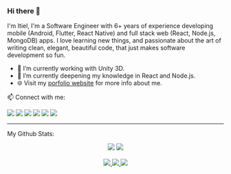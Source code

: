 ### Hi there 👋
I'm Itiel, I'm a Software Engineer with 6+ years of experience developing mobile (Android, Flutter, React Native) and full stack web (React, Node.js, MongoDB) apps.
I love learning new things, and passionate about the art of writing clean, elegant, beautiful code, that just makes software development so fun.
- 🔭 I’m currently working with Unity 3D.
- 🌱 I’m currently deepening my knowledge in React and Node.js.
- 🌐 Visit my [porfolio website](https://itiel.me/) for more info about me.

📫 Connect with me:

[<img src="https://img.shields.io/badge/linkedin-%230077B5.svg?&style=for-the-badge&logo=linkedin&logoColor=white" />](https://www.linkedin.com/in/itielmaimon/)
[<img src="https://img.shields.io/badge/twitter-%231DA1F2.svg?&style=for-the-badge&logo=twitter&logoColor=white" />](https://twitter.com/ItielMaimon)
[<img src = "https://img.shields.io/badge/instagram-%23E4405F.svg?&style=for-the-badge&logo=instagram&logoColor=white">](https://www.instagram.com/itielmaimon/)
[<img src = "https://img.shields.io/badge/facebook-%231877F2.svg?&style=for-the-badge&logo=facebook&logoColor=white">](https://www.facebook.com/ItielMaimon)
[<img src="https://img.shields.io/badge/medium-%2312100E.svg?&style=for-the-badge&logo=medium&logoColor=white" />](https://medium.com/@itielmaimon)
[<img src ="https://img.shields.io/badge/portfolio-web-%23.svg?&style=for-the-badge&logo=&logoColor=white%22">](https://itiel.me/)

---
My Github Stats: 

<p align = "center">
  <img src = "https://github-readme-stats.vercel.app/api?username=itielmaimon&show_icons=true&theme=radical&line_height=27">
  <img src = "https://github-readme-stats.vercel.app/api/top-langs/?username=itielmaimon&hide=css,html,ShaderLab&theme=tokyonight">
  <br>
  <br>
  <a href="https://github.com/itielMaimon">
    <img src="https://badges.pufler.dev/visits/itielmaimon/itielmaimon?style=flat-square&color=black&logo=github">
  </a>
  <a href="https://github.com/itielMaimon">
    <img src="https://badges.pufler.dev/years/itielmaimon?style=flat-square&color=black&logo=github">
  </a>
  <a href="https://github.com/itielMaimon">
    <img src="https://badges.pufler.dev/repos/itielmaimon?style=flat-square&color=black&logo=github">
  </a>
</p>

<!--
**itielMaimon/ItielMaimon** is a ✨ _special_ ✨ repository because its `README.md` (this file) appears on your GitHub profile.

Here are some ideas to get you started:

- 🔭 I’m currently working on ...
- 🌱 I’m currently learning ...
- 👯 I’m looking to collaborate on ...
- 🤔 I’m looking for help with ...
- 💬 Ask me about ...
- 📫 How to reach me: ...
- 😄 Pronouns: ...
- ⚡ Fun fact: ...
-->
